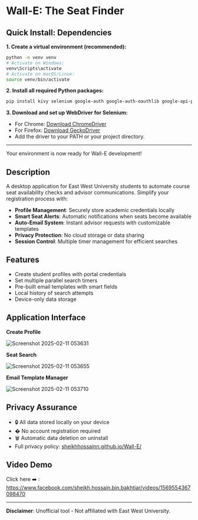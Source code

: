 # Wall-E: The Seat Finder

## Quick Install: Dependencies

**1. Create a virtual environment (recommended):**
```bash
python -m venv venv
# Activate on Windows:
venv\Scripts\activate
# Activate on macOS/Linux:
source venv/bin/activate
```

**2. Install all required Python packages:**
```bash
pip install kivy selenium google-auth google-auth-oauthlib google-api-python-client requests packaging
```

**3. Download and set up WebDriver for Selenium:**
- For Chrome: [Download ChromeDriver](https://sites.google.com/chromium.org/driver/)
- For Firefox: [Download GeckoDriver](https://github.com/mozilla/geckodriver/releases)
- Add the driver to your PATH or your project directory.

---

Your environment is now ready for Wall-E development!

## Description  
A desktop application for East West University students to automate course seat availability checks and advisor communications. Simplify your registration process with:

- **Profile Management**: Securely store academic credentials locally  
- **Smart Seat Alerts**: Automatic notifications when seats become available  
- **Auto-Email System**: Instant advisor requests with customizable templates  
- **Privacy Protection**: No cloud storage or data sharing  
- **Session Control**: Multiple timer management for efficient searches  

## Features  
- Create student profiles with portal credentials  
- Set multiple parallel search timers  
- Pre-built email templates with smart fields  
- Local history of search attempts  
- Device-only data storage  

## Application Interface 

**Create Profile**

![Screenshot 2025-02-11 053631](https://github.com/user-attachments/assets/83365e57-9684-4e5f-b9f2-9205256c6487)


**Seat Search**

![Screenshot 2025-02-11 053655](https://github.com/user-attachments/assets/5a505b0f-3aa8-47e9-8eed-85ff3ccf9e70)


**Email Template Manager**

![Screenshot 2025-02-11 053710](https://github.com/user-attachments/assets/fe4be0fc-b8a8-4d5c-83bc-0ffac5e9b9e6)


## Privacy Assurance  
- 🔒 All data stored locally on your device  
- � No account registration required  
- 🗑️ Automatic data deletion on uninstall  
- Full privacy policy: [sheikhhossainn.github.io/Wall-E/](https://sheikhhossainn.github.io/Wall-E/)  

## Video Demo  
Click here ➡️ : https://www.facebook.com/sheikh.hossain.bin.bakhtiar/videos/1569554367098470

---

**Disclaimer**: Unofficial tool - Not affiliated with East West University.  
